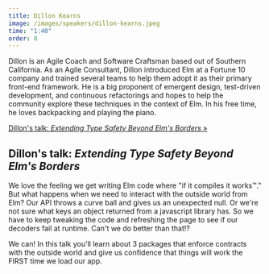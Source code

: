 ```yaml
---
title: Dillon Kearns
image: /images/speakers/dillon-kearns.jpeg
time: "1:40"
order: 8
---
```


Dillon is an Agile Coach and Software Craftsman based out of Southern California. As an Agile Consultant, Dillon introduced Elm at a Fortune 10 company and trained several teams to help them adopt it as their primary front-end framework. He is a big proponent of emergent design, test-driven development, and continuous refactorings and hopes to help the community explore these techniques in the context of Elm. In his free time, he loves backpacking and playing the piano.

[Dillon's talk: *Extending Type Safety Beyond Elm's Borders* &raquo;](directive:more)

## Dillon's talk: *Extending Type Safety Beyond Elm's Borders*

We love the feeling we get writing Elm code where "if it compiles it works™." But what happens when we need to interact with the outside world from Elm? Our API throws a curve ball and gives us an unexpected null. Or we're not sure what keys an object returned from a javascript library has. So we have to keep tweaking the code and refreshing the page to see if our decoders fail at runtime. Can't we do better than that!?

We can! In this talk you'll learn about 3 packages that enforce contracts with the outside world and give us confidence that things will work the FIRST time we load our app.
